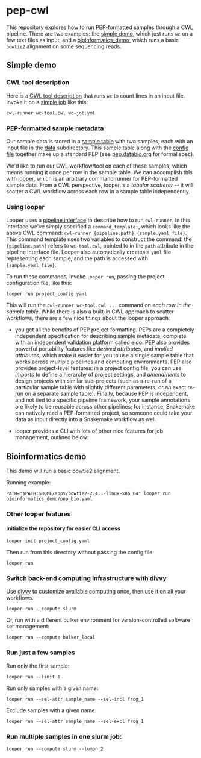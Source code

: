 # pep-cwl

This repository explores how to run PEP-formatted samples through a CWL pipeline. There are two examples: the [simple demo](/simple_demo), which just runs `wc` on a few text files as input, and a [bioinformatics_demo](/bioinformatics_demo), which runs a basic `bowtie2` alignment on some sequencing reads.

## Simple demo

### CWL tool description

Here is a [CWL tool description](simple_demo/wc-tool.cwl) that runs `wc` to count lines in an input file. Invoke it on a [simple job](wc-job.yml) like this:

```
cwl-runner wc-tool.cwl wc-job.yml
```

### PEP-formatted sample metadata

Our sample data is stored in a [sample table](simple_demo/file_list.csv) with two samples, each with an input file in the [data](/data) subdirectory. This sample table along with the [config file](project_config.yaml) together make up a standard PEP (see [pep.databio.org](http://pep.databio.org) for formal spec).

We'd like to run our CWL workflow/tool on each of these samples, which means running it once per row in the sample table. We can accomplish this with [looper](http://looper.databio.org), which is an arbitrary command runner for PEP-formatted sample data. From a CWL perspective, looper is a *tabular scatterer* -- it will scatter a CWL workflow across each row in a sample table independently.

### Using looper

Looper uses a [pipeline interface](cwl_interface.yaml) to describe how to run `cwl-runner`. In this interface we've simply specified a `command_template:`, which looks like the above CWL command: `cwl-runner {pipeline.path} {sample.yaml_file}`. This command template uses two variables to construct the command: the `{pipeline.path}` refers to `wc-tool.cwl`, pointed to in the `path` attribute in the pipeline interface file. Looper also automatically creates a `yaml` file representing each sample, and the path is accessed with `{sample.yaml_file}`.

To run these commands, invoke `looper run`, passing the project configuration file, like this:

```
looper run project_config.yaml
```

This will run the `cwl-runner wc-tool.cwl ...` command on *each row in the sample table*. While there is also a built-in CWL approach to scatter workflows, there are a few nice things about the looper approach:

- you get all the benefits of PEP project formatting. PEPs are a completely independent specification for describing sample metadata, complete with an [independent validation platform called eido](http://eido.databio.org). PEP also provides powerful portability features like *derived attributes*, and *implied attributes*, which make it easier for you to use a single sample table that works across multiple pipelines and computing environments. PEP also provides project-level features: in a project config file, you can use *imports* to define a hierarchy of project settings, and *amendments* to design projects with similar sub-projects (such as a re-run of a particular sample table with slightly different parameters; or an exact re-run on a separate sample table). Finally, because PEP is independent, and not tied to a specific pipeline framework, your sample annotations are likely to be reusable across other pipelines; for instance, Snakemake can natively read a PEP-formatted project, so someone could take your data as input directly into a Snakemake workflow as well.

- looper provides a CLI with lots of other nice features for job management, outlined below:

## Bioinformatics demo

This demo will run a basic bowtie2 alignment.

Running example:

```
PATH="$PATH:$HOME/apps/bowtie2-2.4.1-linux-x86_64" looper run bioinformatics_demo/pep_bio.yaml
```



### Other looper features

#### Initialize the repository for easier CLI access

```
looper init project_config.yaml
```

Then run from this directory without passing the config file:

```
looper run
```


### Switch back-end computing infrastructure with divvy

Use [divvy](http://divvy.databio.org) to customize available computing once, then use it on all your workflows. 

```
looper run --compute slurm
```

Or, run with a different bulker environment for version-controlled software set management:

```
looper run --compute bulker_local
```

### Run just a few samples


Run only the first sample:
```
looper run --limit 1
```

Run only samples with a given name:

```
looper run --sel-attr sample_name --sel-incl frog_1
```

Exclude samples with a given name:

```
looper run --sel-attr sample_name --sel-excl frog_1
```

### Run multiple samples in one slurm job:

```
looper run --compute slurm --lumpn 2
```



